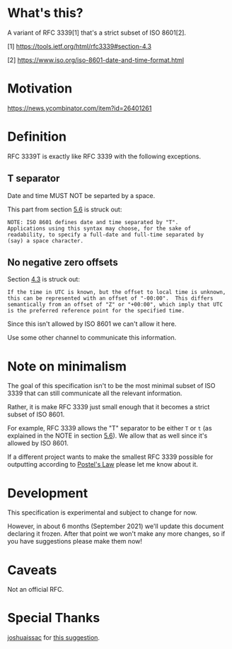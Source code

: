 # What's this?

A variant of RFC 3339[1] that's a strict subset of ISO 8601[2].

[1] https://tools.ietf.org/html/rfc3339#section-4.3

[2] https://www.iso.org/iso-8601-date-and-time-format.html

# Motivation

https://news.ycombinator.com/item?id=26401261

# Definition

RFC 3339T is exactly like RFC 3339 with the following exceptions.

## T separator

Date and time MUST NOT be separted by a space.

This part from section [5.6](https://tools.ietf.org/html/rfc3339#section-5.6) is struck out:
```
NOTE: ISO 8601 defines date and time separated by "T".
Applications using this syntax may choose, for the sake of
readability, to specify a full-date and full-time separated by
(say) a space character.
```

## No negative zero offsets

Section [4.3](https://tools.ietf.org/html/rfc3339#section-4.3) is struck out:
```
If the time in UTC is known, but the offset to local time is unknown,
this can be represented with an offset of "-00:00".  This differs
semantically from an offset of "Z" or "+00:00", which imply that UTC
is the preferred reference point for the specified time.
```

Since this isn't allowed by ISO 8601 we can't allow it here.

Use some other channel to communicate this information.

# Note on minimalism

The goal of this specification isn't to be the most minimal subset of ISO 3339 that can still communicate all the relevant information.

Rather, it is make RFC 3339 just small enough that it becomes a strict subset of ISO 8601.

For example, RFC 3339 allows the "T" separator to be either `T` or `t` (as explained in the NOTE in section [5.6](https://tools.ietf.org/html/rfc3339#section-5.6)). We allow that as well since it's allowed by ISO 8601.

If a different project wants to make the smallest RFC 3339 possible for outputting according to [Postel's Law](https://en.wikipedia.org/wiki/Robustness_principle) please let me know about it.

# Development

This specification is experimental and subject to change for now.

However, in about 6 months (September 2021) we'll update this document declaring it frozen. After that point we won't make any more changes, so if you have suggestions please make them now!

# Caveats

Not an official RFC.

# Special Thanks

[joshuaissac](https://news.ycombinator.com/user?id=joshuaissac) for [this suggestion](https://news.ycombinator.com/item?id=26401345).
